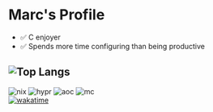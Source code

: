 # Marc's Profile

- ✅ C enjoyer
- ✅ Spends more time configuring than being productive

![Top Langs](https://github-readme-stats.vercel.app/api/top-langs/?username=marc55s&layout=compact&theme=dark)
---

![nix](https://img.shields.io/badge/NixOS-5277C3.svg?style=for-the-badge&logo=NixOS&logoColor=white)
![hypr](https://img.shields.io/badge/Hyprland-58E1FF.svg?style=for-the-badge&logo=Hyprland&logoColor=black)
![aoc](https://img.shields.io/badge/Advent%20Of%20Code-FFFF66.svg?style=for-the-badge&logo=Advent-Of-Code&logoColor=black)
![mc](https://img.shields.io/badge/McDonald's-FBC817.svg?style=for-the-badge&logo=McDonald's&logoColor=black)  
[![wakatime](https://wakatime.com/badge/user/018e4cb7-f66f-4d6a-bd4e-02abb1009669.svg)](https://wakatime.com/@018e4cb7-f66f-4d6a-bd4e-02abb1009669)
